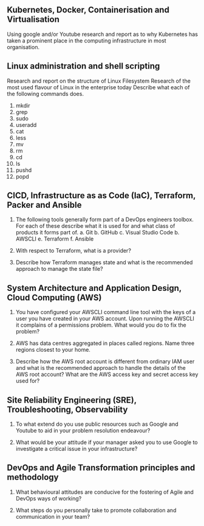 ## Kubernetes, Docker, Containerisation and Virtualisation

Using google and/or Youtube research and report as to why Kubernetes has taken a prominent place in the computing infrastructure in most organisation.

## Linux administration and shell scripting

Research and report on the structure of Linux Filesystem
Research of the most used flavour of Linux in the enterprise today
Describe what each of the following commands does.
1. mkdir
2. grep
3. sudo
4. useradd
5. cat
6. less
7. mv
8. rm
9. cd
10. ls
11. pushd
12. popd

## CICD, Infrastructure as as Code (IaC), Terraform, Packer and Ansible

1. The following tools generally form part of a DevOps engineers toolbox. For each of these describe what it is used for and what class of products it forms part of.
a. Git
b. GitHub
c. Visual Studio Code
b. AWSCLI
e. Terraform
f. Ansible

2. With respect to Terraform, what is a provider?

3. Describe how Terraform manages state and what is the recommended approach to manage the state file?

## System Architecture and Application Design, Cloud Computing (AWS)

1. You have configured your AWSCLI command line tool with the keys of a user you have created in your AWS account. Upon running the AWSCLI it complains of a permissions problem. What would you do to fix the problem?

2. AWS has data centres aggregated in places called regions. Name three regions closest to your home.

3. Describe how the AWS root account is different from ordinary IAM user and what is the recommended approach to handle the details of the AWS root account?
What are the AWS access key and secret access key used for?


## Site Reliability Engineering (SRE), Troubleshooting, Observability

1. To what extend do you use public resources such as Google and Youtube to aid in your problem resolution endeavour?

2. What would be your attitude if your manager asked you to use Google to investigate a critical issue in your infrastructure?


## DevOps and Agile Transformation principles and methodology

1. What behavioural attitudes are conducive for the fostering of Agile and DevOps ways of working?

2. What steps do you personally take to promote collaboration and communication in your team?